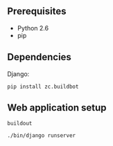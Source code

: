 Prerequisites
-------------

* Python 2.6
* pip

Dependencies
------------

Django:

    pip install zc.buildbot

Web application setup
---------------------

    buildout

    ./bin/django runserver

